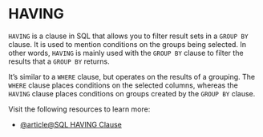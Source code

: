 # HAVING

`HAVING` is a clause in SQL that allows you to filter result sets in a `GROUP BY` clause. It is used to mention conditions on the groups being selected. In other words, `HAVING` is mainly used with the `GROUP BY` clause to filter the results that a `GROUP BY` returns. 

It’s similar to a `WHERE` clause, but operates on the results of a grouping. The `WHERE` clause places conditions on the selected columns, whereas the `HAVING` clause places conditions on groups created by the `GROUP BY` clause.

Visit the following resources to learn more:

- [@article@SQL HAVING Clause](https://www.programiz.com/sql/having)